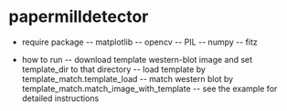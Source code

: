 # papermilldetector

- require package
-- matplotlib
-- opencv
-- PIL
-- numpy
-- fitz

- how to run
-- download template western-blot image and set template_dir to that directory
-- load template by template_match.template_load
-- match western blot by template_match.match_image_with_template
-- see the example for detailed instructions


